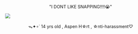 <p align="center">
  <img src="https://files.catbox.moe/b70xa7.gif" alt="" title="gif made by me, NF2U !!">
<p align="center">

<p align="center"> "I DONT LIKE SNAPPING!!!!😭" <p align="center">

  <img src="https://komarev.com/ghpvc/?username=adogsmeow">

<p align="center"> ᯓ✦∘˙ 14 yrs old , Aspen H☆rt , ☆nti-harassment♡  <p align="center">
  
<p align="center">
  <img src="https://files.catbox.moe/9bba0d.gif" alt="" title="gif made by me, NF2U !!">
<p align="center">

